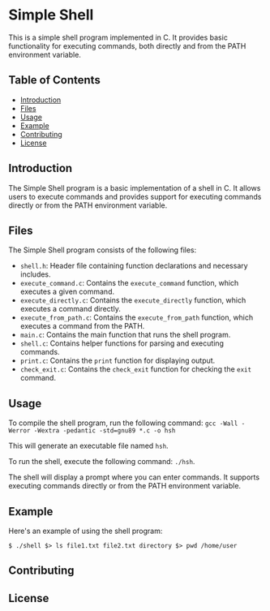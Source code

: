 # Simple Shell

This is a simple shell program implemented in C. It provides basic functionality for executing commands, both directly and from the PATH environment variable.

## Table of Contents

- [Introduction](#introduction)
- [Files](#files)
- [Usage](#usage)
- [Example](#example)
- [Contributing](#contributing)
- [License](#license)

## Introduction

The Simple Shell program is a basic implementation of a shell in C. It allows users to execute commands and provides support for executing commands directly or from the PATH environment variable.

## Files

The Simple Shell program consists of the following files:

- `shell.h`: Header file containing function declarations and necessary includes.
- `execute_command.c`: Contains the `execute_command` function, which executes a given command.
- `execute_directly.c`: Contains the `execute_directly` function, which executes a command directly.
- `execute_from_path.c`: Contains the `execute_from_path` function, which executes a command from the PATH.
- `main.c`: Contains the main function that runs the shell program.
- `shell.c`: Contains helper functions for parsing and executing commands.
- `print.c`: Contains the `print` function for displaying output.
- `check_exit.c`: Contains the `check_exit` function for checking the `exit` command.

## Usage

To compile the shell program, run the following command: `gcc -Wall -Werror -Wextra -pedantic -std=gnu89 *.c -o hsh`

This will generate an executable file named `hsh`.

To run the shell, execute the following command: `./hsh`.

The shell will display a prompt where you can enter commands. It supports executing commands directly or from the PATH environment variable.

## Example

Here's an example of using the shell program:

``
$ ./shell
$> ls
file1.txt file2.txt directory
$> pwd
/home/user
``

## Contributing

## License
